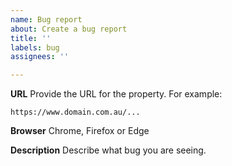 ```yaml
---
name: Bug report
about: Create a bug report
title: ''
labels: bug
assignees: ''

---
```


**URL**
Provide the URL for the property. For example:
```
https://www.domain.com.au/...
```

**Browser**
Chrome, Firefox or Edge

**Description**
Describe what bug you are seeing.

